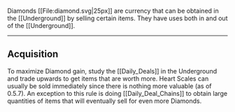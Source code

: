 Diamonds [[File:diamond.svg|25px]] are currency that can be obtained in the [[Underground]] by selling certain items. They have uses both in and out of the [[Underground]].

---

## Acquisition
To maximize Diamond gain, study the [[Daily_Deals]] in the Underground and trade upwards to get items that are worth more. Heart Scales can usually be sold immediately since there is nothing more valuable (as of 0.5.7). An exception to this rule is doing [[Daily_Deal_Chains]] to obtain large quantities of items that will eventually sell for even more Diamonds.
